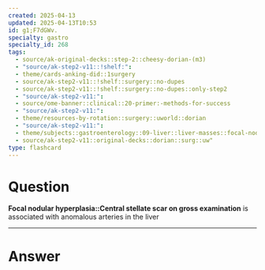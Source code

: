 ```yaml
---
created: 2025-04-13
updated: 2025-04-13T10:53
id: g1;F7dGWv.
specialty: gastro
specialty_id: 268
tags:
  - source/ak-original-decks::step-2::cheesy-dorian-(m3)
  - "source/ak-step2-v11::!shelf:": 
  - theme/cards-anking-did::1surgery
  - source/ak-step2-v11::!shelf::surgery::no-dupes
  - source/ak-step2-v11::!shelf::surgery::no-dupes::only-step2
  - "source/ak-step2-v11:": 
  - source/ome-banner::clinical::20-primer:-methods-for-success
  - "source/ak-step2-v11:": 
  - theme/resources-by-rotation::surgery::uworld::dorian
  - "source/ak-step2-v11:": 
  - theme/subjects::gastroenterology::09-liver::liver-masses::focal-nodular-hyperplasia
  - source/ak-step2-v11::original-decks::dorian::surg::uw"
type: flashcard
---
```


# Question
**Focal nodular hyperplasia::Central stellate scar on gross examination** is associated with anomalous arteries in the liver

---

# Answer
